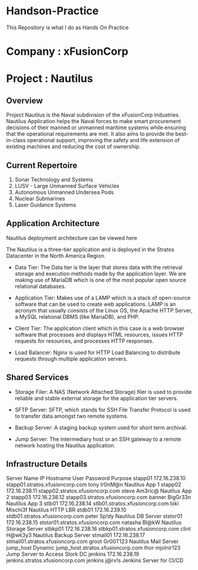 # Handson-Practice
This Repository is what I do as Hands On Practice


# Company : xFusionCorp

# Project :  Nautilus

## Overview
Project Nautilus is the Naval subdivision of the xFusionCorp Industries. Nautilus Application helps the Naval forces to make smart procurement decisions of their manned or unmanned maritime systems while ensuring that the operational requirements are met. It also aims to provide the best-in-class operational support, improving the safety and life extension of existing machines and reducing the cost of ownership.

## Current Repertoire
1. Sonar Technology and Systems
2. LUSV - Large Unmanned Surface Vehicles
3. Autonomous Unmanned Undersea Pods
4. Nuclear Submarines
5. Laser Guidance Systems

## Application Architecture
Nautilus deployment architecture can be viewed here

The Nautilus is a three-tier application and is deployed in the Stratos Datacenter in the North America Region.

- Data Tier: The Data tier is the layer that stores data with the retrieval storage and execution methods made by the application layer. We are making use of MariaDB which is one of the most popular open source relational databases.

- Application Tier: Makes use of a LAMP which is a stack of open-source software that can be used to create web applications. LAMP is an acronym that usually consists of the Linux OS, the Apache HTTP Server, a MySQL relational DBMS (like MariaDB), and PHP.

- Client Tier: The application client which in this case is a web browser software that processes and displays HTML resources, issues HTTP requests for resources, and processes HTTP responses.

- Load Balancer: Nginx is used for HTTP Load Balancing to distribute requests through multiple application servers.

## Shared Services
- Storage Filer: A NAS (Network Attached Storage) filer is used to provide reliable and stable external storage for the application tier servers.

- SFTP Server: SFTP, which stands for SSH File Transfer Protocol is used to transfer data amongst two remote systems.

- Backup Server: A staging backup system used for short term archival.

- Jump Server: The intermediary host or an SSH gateway to a remote network hosting the Nautilus application.

## Infrastructure Details
Server   Name	IP	     Hostname	                      User	Password	       Purpose
stapp01	172.16.238.10	stapp01.stratos.xfusioncorp.com	tony	Ir0nM@n	Nautilus App 1
stapp02	172.16.238.11	stapp02.stratos.xfusioncorp.com	steve	Am3ric@	Nautilus App 2
stapp03	172.16.238.12	stapp03.stratos.xfusioncorp.com	banner	BigGr33n	Nautilus App 3
stlb01	172.16.238.14	stlb01.stratos.xfusioncorp.com	loki	Mischi3f	Nautilus HTTP LBR
stdb01	172.16.239.10	stdb01.stratos.xfusioncorp.com	peter	Sp!dy	Nautilus DB Server
ststor01	172.16.238.15	ststor01.stratos.xfusioncorp.com	natasha	Bl@kW	Nautilus Storage Server
stbkp01	172.16.238.16	stbkp01.stratos.xfusioncorp.com	clint	H@wk3y3	Nautilus Backup Server
stmail01	172.16.238.17	stmail01.stratos.xfusioncorp.com	groot	Gr00T123	Nautilus Mail Server
jump_host	Dynamic	jump_host.stratos.xfusioncorp.com	thor	mjolnir123	Jump Server to Access Stork DC
jenkins	172.16.238.19	jenkins.stratos.xfusioncorp.com	jenkins	j@rv!s	Jenkins Server for CI/CD
